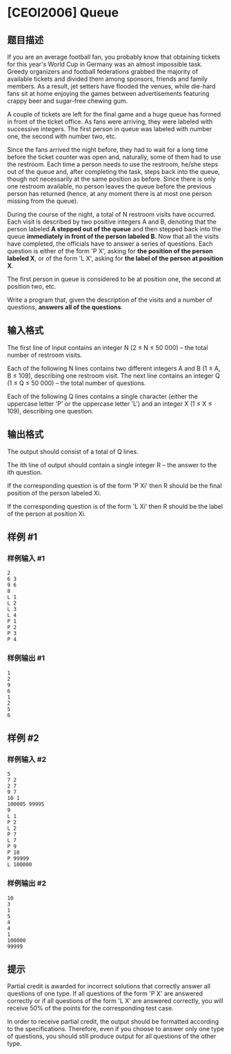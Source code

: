 # [CEOI2006] Queue

## 题目描述

If you are an average football fan, you probably know that obtaining tickets for this year's World Cup in
Germany was an almost impossible task. Greedy organizers and football federations grabbed the majority of
available tickets and divided them among sponsors, friends and family members. As a result, jet setters have
flooded the venues, while die-hard fans sit at home enjoying the games between advertisements featuring crappy
beer and sugar-free chewing gum.

A couple of tickets are left for the final game and a huge queue has formed in front of the ticket office. As fans
were arriving, they were labeled with successive integers. The first person in queue was labeled with number one,
the second with number two, etc.

Since the fans arrived the night before, they had to wait for a long time before the ticket counter was open and,
naturally, some of them had to use the restroom. Each time a person needs to use the restroom, he/she steps
out of the queue and, after completing the task, steps back into the queue, though not necessarily at the same
position as before. Since there is only one restroom available, no person leaves the queue before the previous
person has returned (hence, at any moment there is at most one person missing from the queue).

During the course of the night, a total of N restroom visits have occurred. Each visit is described by two positive
integers A and B, denoting that the person labeled **A stepped out of the queue** and then stepped back into the
queue **immediately in front of the person labeled B**. Now that all the visits have completed, the officials have
to answer a series of questions. Each question is either of the form 'P X', asking for **the position of the person
labeled X**, or of the form 'L X', asking for **the label of the person at position X**.

The first person in queue is considered to be at position one, the second at position two, etc.

Write a program that, given the description of the visits and a number of questions, **answers all of the
questions**. 

## 输入格式

The first line of input contains an integer N (2 ≤ N ≤ 50 000) – the total number of restroom visits.

Each of the following N lines contains two different integers A and B (1 ≤ A, B ≤ 109), describing one restroom
visit. The next line contains an integer Q (1 ≤ Q ≤ 50 000) – the total number of questions.

Each of the following Q lines contains a single character (either the uppercase letter 'P' or the uppercase letter
'L') and an integer X (1 ≤ X ≤ 109), describing one question. 

## 输出格式

The output should consist of a total of Q lines.

The ith line of output should contain a single integer R – the answer to the ith question.

If the corresponding question is of the form 'P Xi' then R should be the final position of the person labeled Xi.

If the corresponding question is of the form 'L Xi' then R should be the label of the person at position Xi. 

## 样例 #1

### 样例输入 #1
```
2
6 3
9 6
8
L 1
L 2
L 3
L 4
P 1
P 2
P 3
P 4
```

### 样例输出 #1

```
1
2
9
6
1
2
5
6
```

## 样例 #2

### 样例输入 #2
```
5
7 2
2 7
9 7
10 1
100005 99995
9
L 1
P 2
L 2
P 7
L 7
P 9
P 10
P 99999
L 100000
```

### 样例输出 #2

```
10
3
1
5
4
4
1
100000
99999
```

## 提示

Partial credit is awarded for incorrect solutions that correctly answer all questions of one type. If all questions of
the form 'P X' are answered correctly or if all questions of the form 'L X' are answered correctly, you will receive
50% of the points for the corresponding test case.

In order to receive partial credit, the output should be formatted according to the specifications. Therefore, even
if you choose to answer only one type of questions, you should still produce output for all questions of the other
type. 

